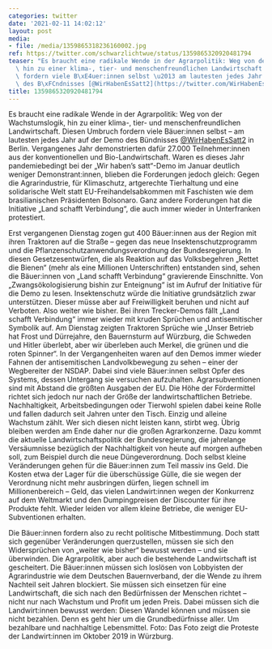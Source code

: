 ```yaml
---
categories: twitter
date: '2021-02-11 14:02:12'
layout: post
media:
- file: /media/1359865318236160002.jpg
ref: https://twitter.com/schwarzlichtwue/status/1359865320920481794
teaser: "Es braucht eine radikale Wende in der Agrarpolitik: Weg von der Wachstumslogik,\
  \ hin zu einer klima-, tier- und menschenfreundlichen Landwirtschaft. Diesen Umbruch\
  \ fordern viele B\xE4uer:innen selbst \u2013 am lautesten jedes Jahr auf der Demo\
  \ des B\xFCndnisses [@WirHabenEsSatt2](https://twitter.com/WirHabenEsSatt2) in Berlin. "
title: 1359865320920481794
---
```

Es braucht eine radikale Wende in der Agrarpolitik: Weg von der Wachstumslogik, hin zu einer klima-, tier- und menschenfreundlichen Landwirtschaft. Diesen Umbruch fordern viele Bäuer:innen selbst – am lautesten jedes Jahr auf der Demo des Bündnisses [@WirHabenEsSatt2](https://twitter.com/WirHabenEsSatt2) in Berlin. 
Vergangenes Jahr demonstrierten dafür 27.000 Teilnehmer:innen aus der konventionellen und Bio-Landwirtschaft. Waren es dieses Jahr pandemiebedingt bei der „Wir haben’s satt“-Demo im Januar deutlich weniger Demonstrant:innen, blieben die Forderungen jedoch gleich:
Gegen die Agrarindustrie, für Klimaschutz, artgerechte Tierhaltung und eine solidarische Welt statt EU-Freihandelsabkommen mit Faschisten wie dem brasilianischen Präsidenten Bolsonaro.
Ganz andere Forderungen hat die Initiative „Land schafft Verbindung“, die auch immer wieder in Unterfranken protestiert.

Erst vergangenen Dienstag zogen gut 400 Bäuer:innen aus der Region mit ihren Traktoren auf die Straße – gegen das neue Insektenschutzprogramm und die
Pflanzenschutzanwendungsverordnung der Bundesregierung. In diesen Gesetzesentwürfen, die als Reaktion auf das Volksbegehren „Rettet die Bienen“ (mehr als eine Millionen Unterschriften) entstanden sind, sehen die Bäuer:innen von „Land schafft Verbindung“ gravierende Einschnitte.
Von „Zwangsökologisierung bishin zur Enteignung“ ist im Aufruf der Initiative für die Demo zu lesen. Insektenschutz würde die Initiative grundsätzlich zwar unterstützen. Dieser müsse aber auf Freiwilligkeit beruhen und nicht auf Verboten. Also weiter wie bisher.
Bei ihren Trecker-Demos fällt „Land schafft Verbindung“ immer wieder mit kruden Sprüchen und antisemitischer Symbolik auf. Am Dienstag zeigten Traktoren Sprüche wie „Unser Betrieb hat Frost und Dürrejahre, den Bauernsturm auf Würzburg, die Schweden und Hitler überlebt, aber wir überleben auch Merkel, die grünen und die roten Spinner“. In der Vergangenheiten waren auf den Demos immer wieder Fahnen der antisemitischen Landvolkbewegung zu sehen – einer der Wegbereiter der NSDAP.
Dabei sind viele Bäuer:innen selbst Opfer des Systems, dessen Untergang sie versuchen aufzuhalten. Agrarsubventionen sind mit Abstand die größten Ausgaben der EU. Die Höhe der Fördermittel richtet sich jedoch nur nach der Größe der landwirtschaftlichen Betriebe.
Nachhaltigkeit, Arbeitsbedingungen oder Tierwohl spielen dabei keine Rolle und fallen dadurch seit Jahren unter den Tisch. Einzig und alleine Wachstum zählt. Wer sich diesen nicht leisten kann, stirbt weg. Übrig bleiben werden am Ende daher nur die großen Agrarkonzerne.
Dazu kommt die aktuelle Landwirtschaftspolitik der Bundesregierung, die jahrelange Versäumnisse bezüglich der Nachhaltigkeit von heute auf morgen aufheben soll, zum Beispiel durch die neue Düngeverordnung. Doch selbst kleine Veränderungen gehen für die Bäuer:innen zum Teil massiv ins Geld. Die Kosten etwa der Lager für die überschüssige Gülle, die sie wegen der Verordnung nicht mehr ausbringen dürfen, liegen schnell im Millionenbereich – Geld, das vielen Landwirt:innen wegen der Konkurrenz auf dem Weltmarkt und den Dumpingpreisen der Discounter für ihre
Produkte fehlt. Wieder leiden vor allem kleine Betriebe, die weniger EU-Subventionen erhalten.



Die Bäuer:innen fordern also zu recht politische Mitbestimmung.
Doch statt sich gegenüber Veränderungen querzustellen, müssen sie sich den Widersprüchen von „weiter wie bisher“ bewusst werden – und sie überwinden. Die Agrarpolitik, aber auch die bestehende Landwirtschaft ist gescheitert.
Die Bäuer:innen müssen sich loslösen von Lobbyisten der Agrarindustrie wie dem Deutschen Bauernverband, der die Wende zu ihrem Nachteil seit Jahren blockiert. Sie müssen sich einsetzen für eine Landwirtschaft, die sich nach den Bedürfnissen der Menschen richtet – nicht nur nach
Wachstum und Profit um jeden Preis. Dabei müssen sich die Landwirt:innen bewusst werden: Diesen Wandel können und müssen sie nicht bezahlen. Denn es geht hier um die Grundbedürfnisse aller. Um bezahlbare und nachhaltige Lebensmittel.
Foto: Das Foto zeigt die Proteste der Landwirt:innen im Oktober 2019 in Würzburg.